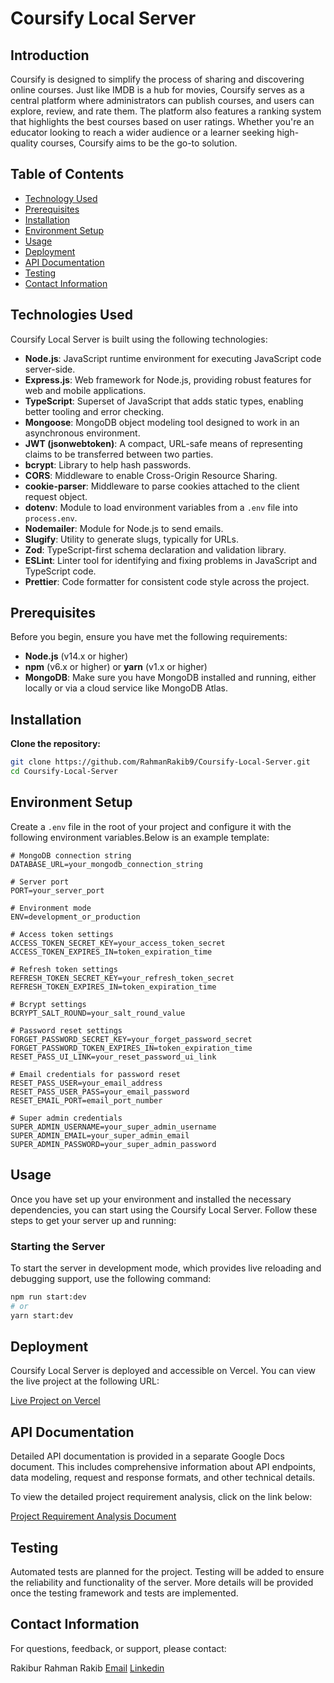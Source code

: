 # Coursify Local Server

## Introduction
Coursify is designed to simplify the process of sharing and discovering online courses. Just like IMDB is a hub for movies, Coursify serves as a central platform where administrators can publish courses, and users can explore, review, and rate them. The platform also features a ranking system that highlights the best courses based on user ratings. Whether you're an educator looking to reach a wider audience or a learner seeking high-quality courses, Coursify aims to be the go-to solution.

## Table of Contents
- [Technology Used](#technology-used)
- [Prerequisites](#prerequisites)
- [Installation](#installation)
- [Environment Setup](#environment-setup)
- [Usage](#usage)
- [Deployment](#deployment)
- [API Documentation](#api-documentation)
- [Testing](#testing)
- [Contact Information](#contact-information)

## Technologies Used

Coursify Local Server is built using the following technologies:

- **Node.js**: JavaScript runtime environment for executing JavaScript code server-side.
- **Express.js**: Web framework for Node.js, providing robust features for web and mobile applications.
- **TypeScript**: Superset of JavaScript that adds static types, enabling better tooling and error checking.
- **Mongoose**: MongoDB object modeling tool designed to work in an asynchronous environment.
- **JWT (jsonwebtoken)**: A compact, URL-safe means of representing claims to be transferred between two parties.
- **bcrypt**: Library to help hash passwords.
- **CORS**: Middleware to enable Cross-Origin Resource Sharing.
- **cookie-parser**: Middleware to parse cookies attached to the client request object.
- **dotenv**: Module to load environment variables from a `.env` file into `process.env`.
- **Nodemailer**: Module for Node.js to send emails.
- **Slugify**: Utility to generate slugs, typically for URLs.
- **Zod**: TypeScript-first schema declaration and validation library.
- **ESLint**: Linter tool for identifying and fixing problems in JavaScript and TypeScript code.
- **Prettier**: Code formatter for consistent code style across the project.

## Prerequisites

Before you begin, ensure you have met the following requirements:

- **Node.js** (v14.x or higher)
- **npm** (v6.x or higher) or **yarn** (v1.x or higher)
- **MongoDB**: Make sure you have MongoDB installed and running, either locally or via a cloud service like MongoDB Atlas.

## Installation

**Clone the repository:**

   ```bash
   git clone https://github.com/RahmanRakib9/Coursify-Local-Server.git
   cd Coursify-Local-Server
   ```

## Environment Setup

Create a `.env` file in the root of your project and configure it with the following environment variables.Below is an example template:

```plaintext
# MongoDB connection string
DATABASE_URL=your_mongodb_connection_string

# Server port
PORT=your_server_port

# Environment mode
ENV=development_or_production

# Access token settings
ACCESS_TOKEN_SECRET_KEY=your_access_token_secret
ACCESS_TOKEN_EXPIRES_IN=token_expiration_time

# Refresh token settings
REFRESH_TOKEN_SECRET_KEY=your_refresh_token_secret
REFRESH_TOKEN_EXPIRES_IN=token_expiration_time

# Bcrypt settings
BCRYPT_SALT_ROUND=your_salt_round_value

# Password reset settings
FORGET_PASSWORD_SECRET_KEY=your_forget_password_secret
FORGET_PASSWORD_TOKEN_EXPIRES_IN=token_expiration_time
RESET_PASS_UI_LINK=your_reset_password_ui_link

# Email credentials for password reset
RESET_PASS_USER=your_email_address
RESET_PASS_USER_PASS=your_email_password
RESET_EMAIL_PORT=email_port_number

# Super admin credentials
SUPER_ADMIN_USERNAME=your_super_admin_username
SUPER_ADMIN_EMAIL=your_super_admin_email
SUPER_ADMIN_PASSWORD=your_super_admin_password
```

## Usage

Once you have set up your environment and installed the necessary dependencies, you can start using the Coursify Local Server. Follow these steps to get your server up and running:

### Starting the Server

To start the server in development mode, which provides live reloading and debugging support, use the following command:

```bash
npm run start:dev
# or
yarn start:dev
```

## Deployment

Coursify Local Server is deployed and accessible on Vercel. You can view the live project at the following URL:

[Live Project on Vercel](https://learnify-local-server.vercel.app/)

## API Documentation

Detailed API documentation is provided in a separate Google Docs document. This includes comprehensive information about API endpoints, data modeling, request and response formats, and other technical details. 

To view the detailed project requirement analysis, click on the link below:

[Project Requirement Analysis Document](https://docs.google.com/document/d/19cejsNAUU0yDexwQ1ArW-j_T2SEuy34wmdKJwrxrTrQ/edit?usp=sharing)


## Testing

Automated tests are planned for the project. Testing will be added to ensure the reliability and functionality of the server. More details will be provided once the testing framework and tests are implemented.

## Contact Information

For questions, feedback, or support, please contact:

Rakibur Rahman Rakib
[Email](rakibur.rahman.rakibb@gmail.com)
[Linkedin](https://www.linkedin.com/in/rahmanrakib9/)



